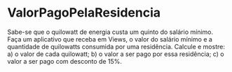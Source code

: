 # ValorPagoPelaResidencia
 Sabe-se que o quilowatt de energia custa um quinto do salário mínimo. Faça um aplicativo que receba em Views, o valor do salário mínimo e a quantidade de quilowatts 
 consumida por uma residência. Calcule e mostre:
a) o valor de cada quilowatt;
b) o valor a ser pago por essa residência;
c) o valor a ser pago com desconto de 15%.
